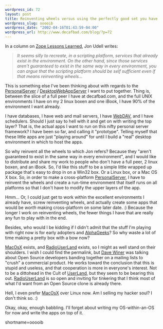 ```yaml
--- 
wordpress_id: 72
layout: post
title: Reinventing wheels versus using the perfectly good set you have
wordpress_slug: ooooib
wordpress_date: "2002-04-16T01:43:59-04:00"
wordpress_url: http://www.decafbad.com/blog/?p=72
---
```

<p>In a column on <a href="http://www.byte.com/documents/s=7117/byt1018644007316/0415_udell.html">Zope Lessons Learned</a>, Jon Udell writes:<blockquote><i>It seems silly to recreate, in a scripting platform, services that already exist in the environment. On the other hand, since those services aren't guaranteed to exist in the same way in every environment, you can argue that the scripting platform should be self sufficient even if that means reinventing wheels...</i></blockquote>This is something else I've been thinking about with regards to the <a href="http://www.decafbad.com/twiki/bin/view/Main/PersonalServer">PersonalServer</a> / <a href="http://www.decafbad.com/twiki/bin/view/Main/DesktopWebAppServer">DesktopWebAppServer</a> I want to put together.  Thing is, between the slice of a full peer I have at decafbad.com, and the full UNIX environments I have on my 2 linux boxen and one iBook, I have 90% of the environment I want already.</p>
<p>I have databases, I have web and mail servers, I have <a href="http://www.decafbad.com/twiki/bin/view/Main/WebDAV">WebDAV</a>, and I have schedulers.  Should I just say to hell with it and get on with writing the top layer?  That is, the actual apps I want to run on this nifty personal server framework?  I have been so far, and calling it "prototype".  Telling myself that these little apps are just "playing around" for until I build a "real" desktop environment in which to host the apps.</p>
<p>So why reinvent all the wheels to which Jon refers?  Because they "aren't guaranteed to exist in the same way in every environment", and I would like to distribute and share my work to people who don't have a full peer, 2 linux boxen, and an iBook.  So, I'd like this stuff to be a simple little wrapped up package that's easy to drop in on a Win32 box.  Or a Linux box, or a Mac OS X box.  So, in order to make a cross-platform <a href="http://www.decafbad.com/twiki/bin/view/Main/PersonalServer">PersonalServer</a>, I have to reinvent the wheels and create a run-time environment that itself runs on all platforms so that I don't have to modify the upper layers of the app.</p>
<p>Hmm...  Or, I could just get to work within the excellent environments I already have, screw reinventing wheels, and actually create some apps that would be <i>worth</i> making cross-platform on some later date.  :)  Because the longer I work on reinventing wheels, the fewer things I have that are really any fun to play with in the end.  </p>
<p>Besides, who would I be kidding if I didn't admit that the stuff I'm playing with right now is for early adopters and <a href="http://www.decafbad.com/twiki/bin/view/Main/AlphaGeek">AlphaGeeks</a>?  So why waste a lot of time making a pretty box with a bow now?</p>
<p><a href="http://www.decafbad.com/twiki/bin/view/Main/MacOsX">MacOsX</a> exists, and <a href="http://www.decafbad.com/twiki/bin/view/Main/RadioUserLand">RadioUserLand</a> exists, so I might as well stand on their shoulders.  I wish I could find the permalink, but <a href="http://www.scriptingnews.com">Dave Winer</a> was talking about Open Source developers banding together on a mailing lists to "crush" a commercial product.  He works toward the conclusion that this is stupid and useless, and that cooperation is more in everyone's interest.  Not to be a dittohead in the Cult of <a href="http://www.decafbad.com/twiki/bin/view/Main/UserLand">UserLand</a>, but they seem to be bearing this out.  <a href="http://www.decafbad.com/twiki/bin/view/Main/RadioUserLand">RadioUserLand</a> is so open and inviting for tinkering that I think most of what I'd want from an Open Source clone is already there.  </p>
<p>Hell, I even prefer <a href="http://www.decafbad.com/twiki/bin/view/Main/MacOsX">MacOsX</a> over Linux now.  Am I selling my hacker soul?  I don't think so.  :)</p>
<p>Okay, okay, enough babbling.  I'll forget about writing my OS-within-an-OS for now and write the apps on top of it.</p>
<!--more-->
shortname=ooooib
